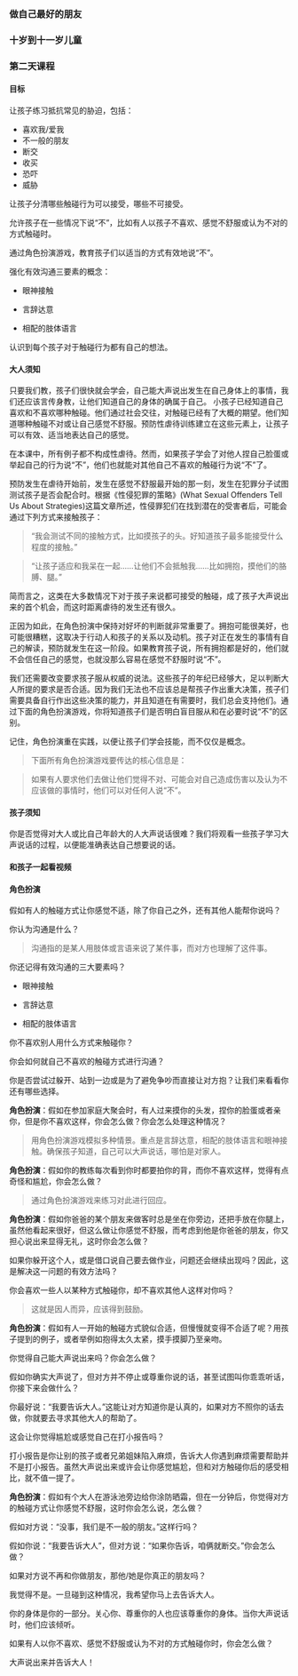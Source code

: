 ### 做自己最好的朋友

### 十岁到十一岁儿童

### 第二天课程

#### 目标

让孩子练习抵抗常见的胁迫，包括：
* 喜欢我/爱我
* 不一般的朋友
* 断交
* 收买
* 恐吓
* 威胁

让孩子分清哪些触碰行为可以接受，哪些不可接受。



允许孩子在一些情况下说“不”，比如有人以孩子不喜欢、感觉不舒服或认为不对的方式触碰时。



通过角色扮演游戏，教育孩子们以适当的方式有效地说“不”。



强化有效沟通三要素的概念：

* 眼神接触

* 言辞达意

* 相配的肢体语言



认识到每个孩子对于触碰行为都有自己的想法。



#### 大人须知



只要我们教，孩子们很快就会学会，自己能大声说出发生在自己身体上的事情，我们还应该言传身教，让他们知道自己的身体的确属于自己。 小孩子已经知道自己喜欢和不喜欢哪种触碰。他们通过社会交往，对触碰已经有了大概的期望。他们知道哪种触碰不对或让自己感觉不舒服。预防性虐待训练建立在这些元素上，让孩子可以有效、适当地表达自己的感觉。



在本课中，所有例子都不构成性虐待。然而，如果孩子学会了对他人捏自己脸蛋或举起自己的行为说“不”，他们也就能对其他自己不喜欢的触碰行为说“不”了。



预防发生在虐待开始前，发生在感觉不舒服最开始的那一刻，发生在犯罪分子试图测试孩子是否会配合时。根据《性侵犯罪的策略》(What Sexual Offenders Tell Us About Strategies)这篇文章所述，性侵罪犯们在找到潜在的受害者后，可能会通过下列方式来接触孩子：



> “我会测试不同的接触方式，比如摸孩子的头。好知道孩子最多能接受什么程度的接触。”



> “让孩子适应和我呆在一起……让他们不会抵触我……比如拥抱，摸他们的胳膊、腿。”



简而言之，这类在大多数情况下对于孩子来说都可接受的触碰，成了孩子大声说出来的首个机会，而这时距离虐待的发生还有很久。



正因为如此，在角色扮演中保持对好坏的判断就非常重要了。拥抱可能很美好，也可能很糟糕，这取决于行动人和孩子的关系以及动机。孩子对正在发生的事情有自己的解读，预防就发生在这一阶段。如果教育孩子说，所有拥抱都是好的，他们就不会信任自己的感觉，也就没那么容易在感觉不舒服时说“不”。



我们还需要改变要求孩子服从权威的说法。这些孩子的年纪已经够大，足以判断大人所提的要求是否合适。因为我们无法也不应该总是帮孩子作出重大决策，孩子们需要具备自行作出这些决策的能力，并且知道在有需要时，我们总会支持他们。通过下面的角色扮演游戏，你将知道孩子们是否明白盲目服从和在必要时说“不”的区别。



记住，角色扮演重在实践，以便让孩子们学会技能，而不仅仅是概念。



> 下面所有角色扮演游戏要传达的核心信息是：



> 如果有人要求他们去做让他们觉得不对、可能会对自己造成伤害以及认为不应该做的事情时，他们可以对任何人说“不”。



#### 孩子须知



你是否觉得对大人或比自己年龄大的人大声说话很难？我们将观看一些孩子学习大声说话的过程，以便能准确表达自己想要说的话。



#### 和孩子一起看视频



#### 角色扮演



假如有人的触碰方式让你感觉不适，除了你自己之外，还有其他人能帮你说吗？



你认为沟通是什么？



> 沟通指的是某人用肢体或言语来说了某件事，而对方也理解了这件事。



你还记得有效沟通的三大要素吗？



* 眼神接触

* 言辞达意

* 相配的肢体语言



你不喜欢别人用什么方式来触碰你？



你会如何就自己不喜欢的触碰方式进行沟通？



你是否尝试过躲开、站到一边或是为了避免争吵而直接让对方抱？让我们来看看你还有哪些选择。



**角色扮演**：假如在参加家庭大聚会时，有人过来摸你的头发，捏你的脸蛋或者亲你，但是你不喜欢这样，你会怎么做？你会怎么处理这种情况？



> 用角色扮演游戏模拟多种情景。重点是言辞达意，相配的肢体语言和眼神接触。确保孩子知道，自己可以大声说话，哪怕是对家人。



**角色扮演**：假如你的教练每次看到你时都要拍你的背，而你不喜欢这样，觉得有点奇怪和尴尬，你会怎么做？



> 通过角色扮演游戏来练习对此进行回应。



**角色扮演**：假如你爸爸的某个朋友来做客时总是坐在你旁边，还把手放在你腿上，虽然他看起来很好，但这么做让你感觉不舒服，而考虑到他是你爸爸的朋友，你又担心说出来显得无礼，这时你会怎么做？



如果你躲开这个人，或是借口说自己要去做作业，问题还会继续出现吗？因此，这是解决这一问题的有效方法吗？



你会喜欢一些人以某种方式触碰你，却不喜欢其他人这样对你吗？



> 这就是因人而异，应该得到鼓励。



**角色扮演**：假如有人一开始的触碰方式貌似合适，但慢慢就变得不合适了呢？用孩子提到的例子，或者举例如抱得太久太紧，摸手摸脚乃至亲吻。



你觉得自己能大声说出来吗？你会怎么做？



假如你确实大声说了，但对方并不停止或尊重你说的话，甚至试图叫你乖乖听话，你接下来会做什么？



你最好说：“我要告诉大人。”这能让对方知道你是认真的，如果对方不照你的话去做，你就要去寻求其他大人的帮助了。



这会让你觉得尴尬或感觉自己在打小报告吗？



打小报告是你让别的孩子或者兄弟姐妹陷入麻烦，告诉大人你遇到麻烦需要帮助并不是打小报告。虽然大声说出来或许会让你感觉尴尬，但和对方触碰你后的感受相比，就不值一提了。



**角色扮演**：假如有个大人在游泳池旁边给你涂防晒霜，但在一分钟后，你觉得对方的触碰方式让你感觉不舒服，这时你会怎么说，怎么做？



假如对方说：“没事，我们是不一般的朋友。”这样行吗？



假如你说：“我要告诉大人”，但对方说：“如果你告诉，咱俩就断交。”你会怎么做？



如果对方说不再和你做朋友，那他/她是你真正的朋友吗？



我觉得不是。一旦碰到这种情况，我希望你马上去告诉大人。



你的身体是你的一部分。关心你、尊重你的人也应该尊重你的身体。当你大声说话时，他们应该倾听。



如果有人以你不喜欢、感觉不舒服或认为不对的方式触碰你时，你会怎么做？



大声说出来并告诉大人！
